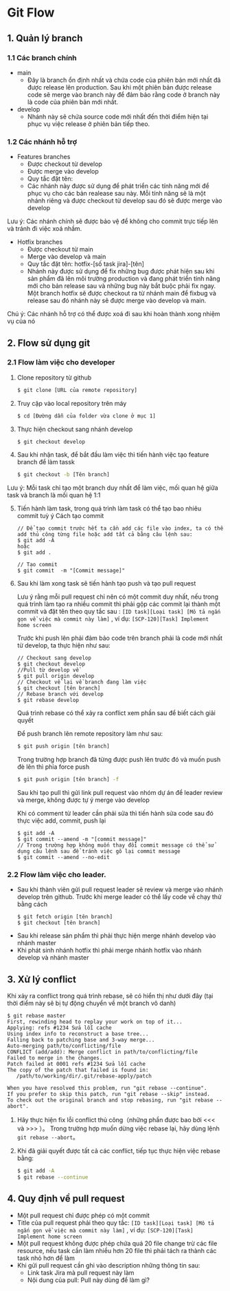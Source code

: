 # Git Flow

## 1. Quản lý branch

### 1.1 Các branch chính
   
   * main
       - Đây là branch ổn định nhất và chứa code của phiên bản mới nhất đã được release lên production. Sau khi một phiên bản được release code sẽ merge vào branch này để đảm bảo rằng code ở branch này là code của phiên bản mới nhất.
  * develop
    - Nhánh này sẽ chứa source code mới nhất đến thời điểm hiện tại phục vụ việc release ở phiên bản tiếp theo.

### 1.2 Các nhánh hỗ trợ

* Features branches
    * Được checkout từ develop
    * Được merge vào develop
    * Quy tắc đặt tên:
    * Các nhánh này được sử dụng để phát triển các tính năng mới để phục vụ cho các bản realease sau này. Mỗi tính năng sẽ là một nhánh riêng và được checkout từ develop sau đó sẽ được merge vào develop

Lưu ý: Các nhánh chính sẽ được bảo vệ để không cho commit trực tiếp lên và tránh đi việc xoá nhầm.
* Hotfix branches
    -  Được checkout từ main
    -  Merge vào develop và main
    -  Quy tắc đặt tên: hotfix-[số task jira]-[tên]
    -  Nhánh này được sử dụng để fix những bug được phát hiện sau khi sản phẩm đã lên môi trường production và đang phát triển tính năng mới cho bản release sau và những bug này bắt buộc phải fix ngay. Một branch hotfix sẽ được checkout ra từ nhánh main để fixbug và release sau đó nhánh này sẽ được merge vào develop và main. 

Chú ý: Các nhánh hỗ trợ có thể được xoá đi sau khi hoàn thành xong nhiệm vụ của nó

## 2. Flow sử dụng git
### 2.1 Flow làm việc cho developer
1. Clone repository từ github
    ```sh
    $ git clone [URL của remote repository]
    ```
   
  2. Truy cập vào local repository trên máy
     ```sh
     $ cd [Đường dẫn của folder vừa clone ở mục 1]
     ```
     
   3. Thực hiện checkout sang nhánh develop
       ```sh
       $ git checkout develop
       ```
   
   4. Sau khi nhận task, để bắt đầu làm việc thì tiến hành việc tạo feature branch để làm tassk
       ```sh
       $ git checkout -b [Tên branch]
       ```
   Lưu ý: Mỗi task chỉ tạo một branch duy nhất để làm việc, mối quan hệ giữa task và branch là mối quan hệ 1:1
   
   5. Tiến hành làm task, trong quá trình làm task có thể tạo bao nhiêu commit tuỳ ý
   Cách tạo commit
       ```
       // Để tạo commit trước hết ta cần add các file vào index, ta có thể add thủ công từng file hoặc add tất cả bằng câu lệnh sau:
       $ git add -A 
       hoặc
       $ git add .
       
       // Tạo commit
       $ git commit  -m "[Commit message]"
       ```
6.  Sau khi làm xong task sẽ tiến hành tạo push và tạo pull request

    Lưu ý rằng mỗi pull request chỉ nên có một commit duy nhất, nếu trong quá trình làm tạo ra nhiều commit thì phải gộp các commit lại   thành một commit và đặt tên theo quy tắc sau : `[ID task][Loại task] [Mô tả ngắn gọn về việc mà commit này làm]` , ví dụ: `[SCP-120][Task] Implement home screen`
    
    Trước khi push lên phải đảm bảo code trên branch phải là code mới nhất từ develop, ta thực hiện như sau:
    ```
    // Checkout sang develop
    $ git checkout develop
    //Pull từ develop về
    $ git pull origin develop
    // Checkout về lại về branch đang làm việc
    $ git checkout [tên branch]
    // Rebase branch với develop
    $ git rebase develop
    ```
    Quá trình rebase có thể xảy ra conflict xem phần sau để biết cách giải quyết
    
    Để  push branch lên remote repository làm như sau:
    ```sh
    $ git push origin [tên branch]
    ```
    
    Trong trường hợp branch đã từng được push lên trước đó và muốn push đè lên thì phỉa force push
    ```sh
    $ git push origin [tên branch] -f
     ```
     
     Sau khi tạo pull thì gửi link pull request vào nhóm dự án để leader review và merge, không được tự ý merge vào develop
     
     Khi có comment từ leader cần phải sửa thì tiến hành sửa code sau đó thực việc add, commit, push lại
     
     ```
     $ git add -A
     $ git commit --amend -m "[commit message]"
     // Trong trường hợp không muốn thay đổi commit message có thể sử dụng câu lệnh sau để tránh việc gõ lại commit message
     $ git commit --amend --no-edit
     ```
     
### 2.2 Flow làm việc cho leader.
* Sau khi thành viên gửi pull request leader sẽ review và merge vào nhánh develop trên github. Trước khi merge leader có thể lấy code về chạy thử bằng cách
    ```
    $ git fetch origin [tên branch]
    $ git checkout [tên branch]
    ```
* Sau khi release sản phẩm thì phải thực hiện merge nhánh develop vào nhánh master
* Khi phát sinh nhánh hotfix thì phải merge nhánh hotfix vào nhánh develop và nhánh master


## 3. Xử lý conflict

 Khi xảy ra conflict trong quá trình rebase, sẽ có hiển thị như dưới đây (tại thời điểm này sẽ bị tự động chuyển về một branch vô danh)
 ```
 $ git rebase master
First, rewinding head to replay your work on top of it...
Applying: refs #1234 Sửa lỗi cache
Using index info to reconstruct a base tree...
Falling back to patching base and 3-way merge...
Auto-merging path/to/conflicting/file
CONFLICT (add/add): Merge conflict in path/to/conflicting/file
Failed to merge in the changes.
Patch failed at 0001 refs #1234 Sửa lỗi cache
The copy of the patch that failed is found in:
    /path/to/working/dir/.git/rebase-apply/patch

When you have resolved this problem, run "git rebase --continue".
If you prefer to skip this patch, run "git rebase --skip" instead.
To check out the original branch and stop rebasing, run "git rebase --abort".
 ```


1. Hãy thực hiện fix lỗi conflict thủ công（những phần được bao bởi <<< và >>> ）。
Trong trường hợp muốn dừng việc rebase lại, hãy dùng lệnh `git rebase --abort`。

2. Khi đã giải quyết được tất cả các conflict, tiếp tục thực hiện việc rebase bằng:

    ```sh
    $ git add -A
    $ git rebase --continue
    ```
    
## 4. Quy định về pull request
* Một pull request chỉ được phép có một commit
* Title của pull request phải theo quy tắc:  `[ID task][Loại task] [Mô tả ngắn gọn về việc mà commit này làm]` , ví dụ: `[SCP-120][Task] Implement home screen`
* Một pull request không được phép chứa quá 20 file change trừ các file resource, nếu task cần làm nhiều hơn 20 file thì phải tách ra thành các task nhỏ hơn để làm
* Khi gửi pull request cần ghi vào description những thông tin sau:
     - Link task Jira mà pull request này làm
     - Nội dung của pull: Pull này dùng để làm gì?
   
